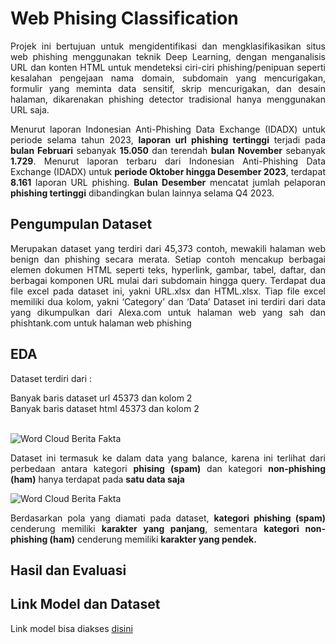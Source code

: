 # Web Phising Classification
<p align='justify'>Projek ini bertujuan untuk mengidentifikasi dan mengklasifikasikan situs web phishing menggunakan teknik Deep Learning, dengan menganalisis URL dan konten HTML untuk mendeteksi ciri-ciri phishing/penipuan seperti kesalahan pengejaan nama domain, subdomain yang mencurigakan, formulir yang meminta data sensitif, skrip mencurigakan, dan desain halaman, dikarenakan phishing detector tradisional hanya menggunakan URL saja.</p>

<p align='justify'>Menurut laporan Indonesian Anti-Phishing Data Exchange (IDADX) untuk periode selama tahun 2023, <b>laporan url phishing tertinggi</b> terjadi pada <b>bulan Februari</b> sebanyak <b>15.050</b> dan terendah <b>bulan November</b> sebanyak <b>1.729</b>. Menurut laporan terbaru dari Indonesian Anti-Phishing Data Exchange (IDADX) untuk <b>periode Oktober hingga Desember 2023</b>, terdapat <b>8.161</b> laporan URL phishing. <b>Bulan Desember</b> mencatat jumlah pelaporan <b>phishing tertinggi</b> dibandingkan bulan lainnya selama Q4 2023.</p>

## Pengumpulan Dataset
<p align='justify'>Merupakan dataset yang terdiri dari 45,373 contoh, mewakili halaman web benign dan phishing secara merata. Setiap contoh mencakup berbagai elemen dokumen HTML seperti teks, hyperlink, gambar, tabel, daftar, dan berbagai komponen URL mulai dari subdomain hingga query. Terdapat dua file excel pada dataset ini, yakni URL.xlsx dan HTML.xlsx. Tiap file excel memiliki dua kolom, yakni ‘Category’ dan ‘Data’ Dataset ini terdiri dari data yang dikumpulkan dari Alexa.com untuk halaman web yang sah dan phishtank.com untuk halaman web phishing</p>

## EDA
<p align='justify'>Dataset terdiri dari : </p>
Banyak baris dataset url 45373 dan kolom 2
<br>Banyak baris dataset html 45373 dan kolom 2

<br><img style="display:flex; width:auto; height:auto;" alt="Word Cloud Berita Fakta" src="https://github.com/AptaArkana/web_phising_classification/assets/79633073/93484cd3-ef48-4d25-bd26-e7144b3baf39">
<p align='justify'>Dataset ini termasuk ke dalam data yang balance, karena ini terlihat dari perbedaan antara kategori <b>phising (spam)</b> dan kategori <b>non-phishing (ham)</b> hanya terdapat pada <b>satu data saja</b></p>

<img style="display:flex; width:auto; height:auto;" alt="Word Cloud Berita Fakta" src="https://github.com/AptaArkana/web_phising_classification/assets/79633073/3a56c46b-a3ef-48db-9ef6-7a52de9001ec">
<p align='justify'>Berdasarkan pola yang diamati pada dataset, <b>kategori phishing (spam)</b> cenderung memiliki <b>karakter yang panjang</b>, sementara <b>kategori non-phishing (ham)</b> cenderung memiliki <b>karakter yang pendek.</b></p>

## Hasil dan Evaluasi

## Link Model dan Dataset
Link model bisa diakses <a href="https://drive.google.com/drive/folders/1RUUWq0dpp8orM0dhdYCsYCuPDG-5nvtU?usp=drive_link">disini</a>
